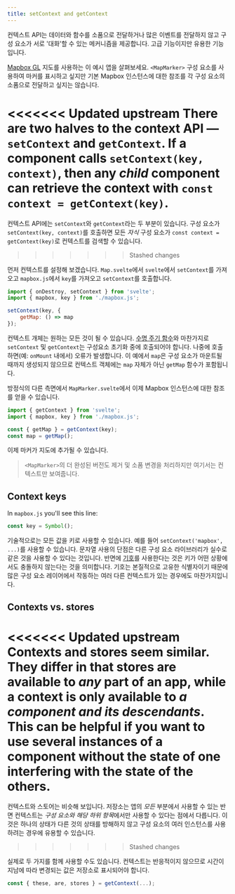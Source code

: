 ```yaml
---
title: setContext and getContext
---
```


컨텍스트 API는 데이터와 함수를 소품으로 전달하거나 많은 이벤트를 전달하지 않고 구성 요소가 서로 '대화'할 수 있는 메커니즘을 제공합니다. 고급 기능이지만 유용한 기능입니다.

[Mapbox GL](https://docs.mapbox.com/mapbox-gl-js/overview/) 지도를 사용하는 이 예시 앱을 살펴보세요. `<MapMarker>` 구성 요소를 사용하여 마커를 표시하고 싶지만 기본 Mapbox 인스턴스에 대한 참조를 각 구성 요소의 소품으로 전달하고 싶지는 않습니다.

<<<<<<< Updated upstream
There are two halves to the context API — `setContext` and `getContext`. If a component calls `setContext(key, context)`, then any _child_ component can retrieve the context with `const context = getContext(key)`.
=======
컨텍스트 API에는 `setContext`와 `getContext`라는 두 부분이 있습니다. 구성 요소가 `setContext(key, context)`를 호출하면 모든 *자식* 구성 요소가 `const context = getContext(key)`로 컨텍스트를 검색할 수 있습니다.
>>>>>>> Stashed changes

먼저 컨텍스트를 설정해 보겠습니다. `Map.svelte`에서 `svelte`에서 `setContext`를 가져오고 `mapbox.js`에서 `key`를 가져오고 `setContext`를 호출합니다.

```js
import { onDestroy, setContext } from 'svelte';
import { mapbox, key } from './mapbox.js';

setContext(key, {
	getMap: () => map
});
```

컨텍스트 개체는 원하는 모든 것이 될 수 있습니다. [수명 주기 함수](/tutorial/onmount)와 마찬가지로 `setContext` 및 `getContext`는 구성요소 초기화 중에 호출되어야 합니다. 나중에 호출하면(예: `onMount` 내에서) 오류가 발생합니다. 이 예에서 `map`은 구성 요소가 마운트될 때까지 생성되지 않으므로 컨텍스트 객체에는 `map` 자체가 아닌 `getMap` 함수가 포함됩니다.

방정식의 다른 측면에서 `MapMarker.svelte`에서 이제 Mapbox 인스턴스에 대한 참조를 얻을 수 있습니다.

```js
import { getContext } from 'svelte';
import { mapbox, key } from './mapbox.js';

const { getMap } = getContext(key);
const map = getMap();
```

이제 마커가 지도에 추가될 수 있습니다.

> `<MapMarker>`의 더 완성된 버전도 제거 및 소품 변경을 처리하지만 여기서는 컨텍스트만 보여줍니다.

## Context keys

In `mapbox.js` you'll see this line:

```js
const key = Symbol();
```

기술적으로는 모든 값을 키로 사용할 수 있습니다. 예를 들어 `setContext('mapbox', ...)`를 사용할 수 있습니다. 문자열 사용의 단점은 다른 구성 요소 라이브러리가 실수로 같은 것을 사용할 수 있다는 것입니다. 반면에 [기호](https://developer.mozilla.org/en-US/docs/Web/JavaScript/Reference/Global_Objects/Symbol)를 사용한다는 것은 키가 어떤 상황에서도 충돌하지 않는다는 것을 의미합니다. 기호는 본질적으로 고유한 식별자이기 때문에 많은 구성 요소 레이어에서 작동하는 여러 다른 컨텍스트가 있는 경우에도 마찬가지입니다.

## Contexts vs. stores

<<<<<<< Updated upstream
Contexts and stores seem similar. They differ in that stores are available to _any_ part of an app, while a context is only available to _a component and its descendants_. This can be helpful if you want to use several instances of a component without the state of one interfering with the state of the others.
=======
컨텍스트와 스토어는 비슷해 보입니다. 저장소는 앱의 *모든* 부분에서 사용할 수 있는 반면 컨텍스트는 *구성 요소와 해당 하위 항목*에서만 사용할 수 있다는 점에서 다릅니다. 이것은 하나의 상태가 다른 것의 상태를 방해하지 않고 구성 요소의 여러 인스턴스를 사용하려는 경우에 유용할 수 있습니다.
>>>>>>> Stashed changes

실제로 두 가지를 함께 사용할 수도 있습니다. 컨텍스트는 반응적이지 않으므로 시간이 지남에 따라 변경되는 값은 저장소로 표시되어야 합니다.

```js
const { these, are, stores } = getContext(...);
```

